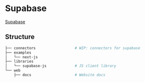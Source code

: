 # Supabase

[Supabase](https://supabase.io)

## Structure

```bash
├── connectors                  # WIP: connectors for supabase
├── examples
│   └── next-js
├── libraries
│   └── supabase-js             # JS client library     
└── web
    ├── docs                    # Website docs
```